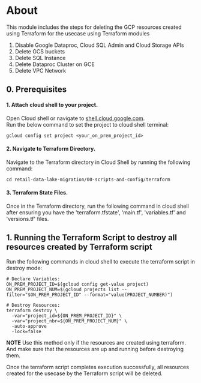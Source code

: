 # About

This module includes the steps for deleting the GCP resources created using Terraform for the usecase using Terraform modules<br>

1. Disable Google Dataproc, Cloud SQL Admin and Cloud Storage APIs<br>
2. Delete GCS buckets<br>
3. Delete SQL Instance<br>
4. Delete Dataproc Cluster on GCE<br>
5. Delete VPC Network<br>

## 0. Prerequisites

#### 1. Attach cloud shell to your project.
Open Cloud shell or navigate to [shell.cloud.google.com](https://shell.cloud.google.com). <br>
Run the below command to set the project to cloud shell terminal:
```
gcloud config set project <your_on_prem_project_id>
```

#### 2. Navigate to Terraform Directory.

Navigate to the Terraform directory in Cloud Shell by running the following command:<br>
```
cd retail-data-lake-migration/00-scripts-and-config/terraform
```

#### 3. Terraform State Files.

Once in the Terraform directory, run the following command in cloud shell after ensuring you have the 'terraform.tfstate', 'main.tf', 'variables.tf' and 'versions.tf' files.

## 1. Running the Terraform Script to destroy all resources created by Terraform script

Run the following commands in cloud shell to execute the terraform script in destroy mode: <br>

```
# Declare Variables:
ON_PREM_PROJECT_ID=$(gcloud config get-value project)
ON_PREM_PROJECT_NUM=$(gcloud projects list --filter="$ON_PREM_PROJECT_ID" --format="value(PROJECT_NUMBER)")

# Destroy Resources:
terraform destroy \
  -var="project_id=${ON_PREM_PROJECT_ID}" \
  -var="project_nbr=${ON_PREM_PROJECT_NUM}" \
  -auto-approve
  -lock=false
```
**NOTE** Use this method only if the resources are created using terraform. And make sure that the resources are up and running before destroying them.

Once the terraform script completes execution successfully, all resources created for the usecase by the Terraform script will be deleted.